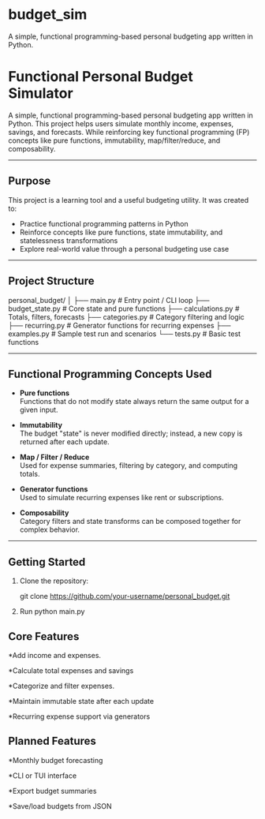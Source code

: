 # budget_sim
A simple, functional programming-based personal budgeting app written in Python.


# Functional Personal Budget Simulator

  A simple, functional programming-based personal budgeting app written in Python.
  This project helps users simulate monthly income, expenses, savings, and forecasts.
  While reinforcing key functional programming (FP) concepts like pure functions,
  immutability, map/filter/reduce, and composability.

---

## Purpose

  This project is a learning tool and a useful budgeting utility. It was created to:
  
  - Practice functional programming patterns in Python
  - Reinforce concepts like pure functions, state immutability, and statelessness
    transformations
  - Explore real-world value through a personal budgeting use case

---

## Project Structure
  personal_budget/
  │
  ├── main.py # Entry point / CLI loop
  ├── budget_state.py # Core state and pure functions
  ├── calculations.py # Totals, filters, forecasts
  ├── categories.py # Category filtering and logic
  ├── recurring.py # Generator functions for recurring expenses
  ├── examples.py # Sample test run and scenarios
  └── tests.py # Basic test functions



---

## Functional Programming Concepts Used
  
  - **Pure functions**  
    Functions that do not modify state always return the same output for a given input.
  
  - **Immutability**  
    The budget "state" is never modified directly; instead, a new copy is returned after
    each update.
  
  - **Map / Filter / Reduce**  
    Used for expense summaries, filtering by category, and computing totals.
  
  - **Generator functions**  
    Used to simulate recurring expenses like rent or subscriptions.
  
  - **Composability**  
    Category filters and state transforms can be composed together for complex behavior.

---

## Getting Started

  1. Clone the repository:
  
     git clone https://github.com/your-username/personal_budget.git
     
  
  2. Run python main.py


## Core Features

  *Add income and expenses.
  
  *Calculate total expenses and savings
  
  *Categorize and filter expenses.
  
  *Maintain immutable state after each update
  
  *Recurring expense support via generators

## Planned Features

  *Monthly budget forecasting
  
  *CLI or TUI interface
  
  *Export budget summaries
  
  *Save/load budgets from JSON
  
 

